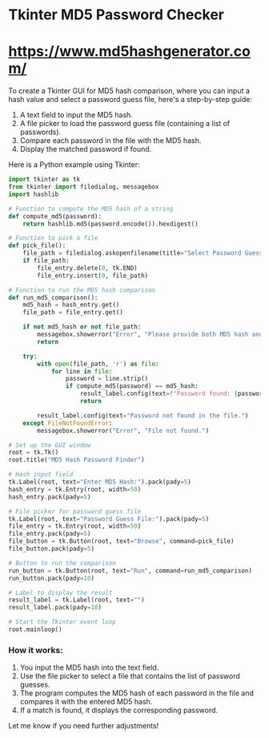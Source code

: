 # Tkinter MD5 Password Checker

# https://www.md5hashgenerator.com/

To create a Tkinter GUI for MD5 hash comparison, where you can input a hash value and select a password guess file, here's a step-by-step guide:

1. A text field to input the MD5 hash.
2. A file picker to load the password guess file (containing a list of passwords).
3. Compare each password in the file with the MD5 hash.
4. Display the matched password if found.

Here is a Python example using Tkinter:

```python
import tkinter as tk
from tkinter import filedialog, messagebox
import hashlib

# Function to compute the MD5 hash of a string
def compute_md5(password):
    return hashlib.md5(password.encode()).hexdigest()

# Function to pick a file
def pick_file():
    file_path = filedialog.askopenfilename(title="Select Password Guess File")
    if file_path:
        file_entry.delete(0, tk.END)
        file_entry.insert(0, file_path)

# Function to run the MD5 hash comparison
def run_md5_comparison():
    md5_hash = hash_entry.get()
    file_path = file_entry.get()

    if not md5_hash or not file_path:
        messagebox.showerror("Error", "Please provide both MD5 hash and password file.")
        return

    try:
        with open(file_path, 'r') as file:
            for line in file:
                password = line.strip()
                if compute_md5(password) == md5_hash:
                    result_label.config(text=f"Password found: {password}")
                    return

        result_label.config(text="Password not found in the file.")
    except FileNotFoundError:
        messagebox.showerror("Error", "File not found.")

# Set up the GUI window
root = tk.Tk()
root.title("MD5 Hash Password Finder")

# Hash input field
tk.Label(root, text="Enter MD5 Hash:").pack(pady=5)
hash_entry = tk.Entry(root, width=50)
hash_entry.pack(pady=5)

# File picker for password guess file
tk.Label(root, text="Password Guess File:").pack(pady=5)
file_entry = tk.Entry(root, width=50)
file_entry.pack(pady=5)
file_button = tk.Button(root, text="Browse", command=pick_file)
file_button.pack(pady=5)

# Button to run the comparison
run_button = tk.Button(root, text="Run", command=run_md5_comparison)
run_button.pack(pady=10)

# Label to display the result
result_label = tk.Label(root, text="")
result_label.pack(pady=10)

# Start the Tkinter event loop
root.mainloop()
```

### How it works:
1. You input the MD5 hash into the text field.
2. Use the file picker to select a file that contains the list of password guesses.
3. The program computes the MD5 hash of each password in the file and compares it with the entered MD5 hash.
4. If a match is found, it displays the corresponding password.

Let me know if you need further adjustments!
